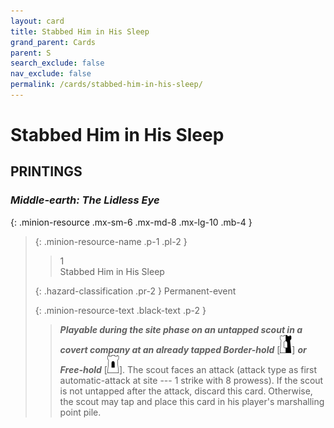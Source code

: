 ```yaml
---
layout: card
title: Stabbed Him in His Sleep
grand_parent: Cards
parent: S
search_exclude: false
nav_exclude: false
permalink: /cards/stabbed-him-in-his-sleep/
---
```


# Stabbed Him in His Sleep


## PRINTINGS


### _Middle-earth: The Lidless Eye_

{: .minion-resource .mx-sm-6 .mx-md-8 .mx-lg-10 .mb-4 }
> {: .minion-resource-name .p-1 .pl-2 }
> > <div class="hazard-mp">1</div>
> > <div class="card-name">Stabbed Him in His Sleep</div>
>
> {: .hazard-classification .pr-2 }
> Permanent-event
>
> {: .minion-resource-text .black-text .p-2 }
> > ***Playable during the site phase on an untapped scout in a covert company at an already tapped Border-hold*** <nobr>[<img src="/assets/images/border-hold.svg">]</nobr> ***or Free-hold*** <nobr>[<img src="/assets/images/free-hold.svg">]</nobr>. The scout faces an attack (attack type as first automatic-attack at site --- 1 strike with 8 prowess). If the scout is not untapped after the attack, discard this card. Otherwise, the scout may tap and place this card in his player's marshalling point pile. 
> 
